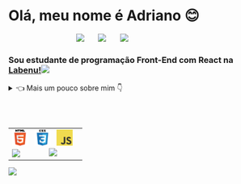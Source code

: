# Olá, meu nome é Adriano :blush:

 &nbsp; &nbsp; &nbsp; &nbsp; &nbsp; &nbsp; &nbsp; &nbsp; &nbsp; &nbsp; &nbsp; &nbsp; &nbsp; &nbsp; &nbsp;&nbsp; &nbsp;&nbsp;
<a href="https://www.linkedin.com/in/adriano-p-de-araujo-0776ab19b/"><img src="https://64.media.tumblr.com/482803d41ac72337df99a6292b297f80/a4155e539c03dfb6-8b/s75x75_c1/1919ccf70f6db5955fc0d14f121b0a31be32753f.png" width="30"></a>
 &nbsp; &nbsp; &nbsp;
<a href="https://codepen.io/araujo6_6"><img src="https://www.flaticon.com/svg/static/icons/svg/2111/2111351.svg" width="30"></a> &nbsp; &nbsp; &nbsp;
<a href="https://repl.it/@Araujocoding"><img src="https://upload.wikimedia.org/wikipedia/commons/thumb/b/b2/Repl.it_logo.svg/1200px-Repl.it_logo.svg.png" width="40"></a>

### Sou estudante de programação Front-End com React na [Labenu!](https://www.labenu.com.br/)<img src="https://uploads-ssl.webflow.com/5e790d30d198385b09366d8f/5efbb5055f2478ba2bc322d0_icone_gif.gif" width="28"> 

<details>

<summary>👈 Mais um pouco sobre mim 👇</summary>

<div align="left">
<ul>
 <li>Atualmente, além de estudar programação 💻<b>Front-End</b> estou terminando minha graduação em 👨‍🎓<b>RI(Relações Internacionais)</b>.</li>
 <li>Esse perfil foi criado para que eu possa treinar algumas coisas que venho aprendendo</li>
 <li>Se quiser bater um papo,deixar um feedback ou talvez pedir alguma ajuda (<i>embora saiba pouco seria uma honra tentar ajudar!</i>) sobre programação, literatura, RI ou algo mais, estamos aí.</li>
</ul>
</div>
</details>

<br>
<br>


<br>
<table>
<tr>
  <td colspan="2">
      <img align="left" style="padding-right: 12px" alt="HTML" width="32px" src="https://github.com/github/explore/blob/master/topics/html/html.png" />
      <img align="left" style="padding-right: 12px" alt="CSS" width="32px" src="https://github.com/github/explore/blob/master/topics/css/css.png" />
      <img align="left" style="padding-right: 12px" alt="JavaScript" width="32px" src="https://github.com/github/explore/raw/master/topics/javascript/javascript.png" />

  </td>
</tr>
  <tr>
    <td>
      <a href="https://github-readme-stats.vercel.app/api?username=Pereira-Araujo&show_icons=true&theme=tokyonight">
        <img align="left" src="https://github-readme-stats.vercel.app/api?username=Pereira-Araujo&show_icons=true&theme=tokyonight" />
      </a>
    </td>
    <td>
           <a href="https://github.com/Pereira-Araujo/github-readme-stats"><a href="https://github.com/Pereira-Araujo/github-readme-stats"><img src="https://github-readme-stats.vercel.app/api/top-langs/?username=Pereira-Araujo&theme=tokyonight">
      </a>
    </td>
  </tr>
</table>

<img src="https://media1.tenor.com/images/f0cd4ea07a8dcaad8480a947be38db13/tenor.gif?itemid=14797159">







